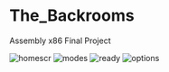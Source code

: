# The_Backrooms
Assembly x86 Final Project






![homescr](https://github.com/BiliSando/The_Backrooms/assets/121094257/30c35d7c-6e62-45a2-ac7f-f0749987ce6e)
![modes](https://github.com/BiliSando/The_Backrooms/assets/121094257/77028241-3893-4f7b-8fd2-eab7fc89eca6)
![ready](https://github.com/BiliSando/The_Backrooms/assets/121094257/015ea93d-0970-43b8-a76c-707fdc4c692d)
![options](https://github.com/BiliSando/The_Backrooms/assets/121094257/b30ab436-5935-4480-bc7f-dd554dccb2d5)

